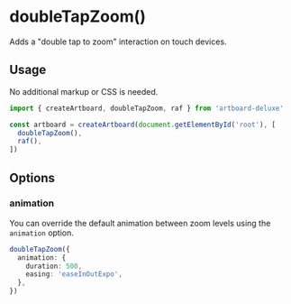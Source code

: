 # doubleTapZoom()

Adds a "double tap to zoom" interaction on touch devices.

## Usage

No additional markup or CSS is needed.

```typescript
import { createArtboard, doubleTapZoom, raf } from 'artboard-deluxe'

const artboard = createArtboard(document.getElementById('root'), [
  doubleTapZoom(),
  raf(),
])
```

## Options

### animation

You can override the default animation between zoom levels using the `animation`
option.

```typescript
doubleTapZoom({
  animation: {
    duration: 500,
    easing: 'easeInOutExpo',
  },
})
```
